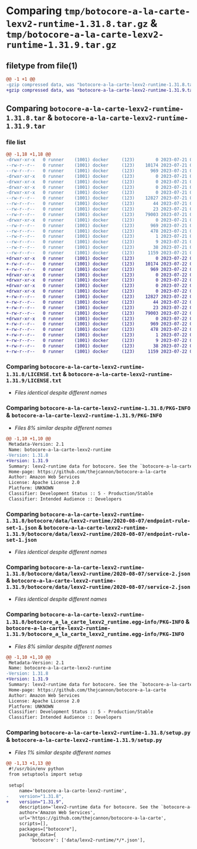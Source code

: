 # Comparing `tmp/botocore-a-la-carte-lexv2-runtime-1.31.8.tar.gz` & `tmp/botocore-a-la-carte-lexv2-runtime-1.31.9.tar.gz`

## filetype from file(1)

```diff
@@ -1 +1 @@
-gzip compressed data, was "botocore-a-la-carte-lexv2-runtime-1.31.8.tar", last modified: Fri Jul 21 01:21:39 2023, max compression
+gzip compressed data, was "botocore-a-la-carte-lexv2-runtime-1.31.9.tar", last modified: Sat Jul 22 01:20:41 2023, max compression
```

## Comparing `botocore-a-la-carte-lexv2-runtime-1.31.8.tar` & `botocore-a-la-carte-lexv2-runtime-1.31.9.tar`

### file list

```diff
@@ -1,18 +1,18 @@
-drwxr-xr-x   0 runner    (1001) docker     (123)        0 2023-07-21 01:21:39.371253 botocore-a-la-carte-lexv2-runtime-1.31.8/
--rw-r--r--   0 runner    (1001) docker     (123)    10174 2023-07-21 01:21:39.000000 botocore-a-la-carte-lexv2-runtime-1.31.8/LICENSE.txt
--rw-r--r--   0 runner    (1001) docker     (123)      969 2023-07-21 01:21:39.371253 botocore-a-la-carte-lexv2-runtime-1.31.8/PKG-INFO
-drwxr-xr-x   0 runner    (1001) docker     (123)        0 2023-07-21 01:21:39.371253 botocore-a-la-carte-lexv2-runtime-1.31.8/botocore/
-drwxr-xr-x   0 runner    (1001) docker     (123)        0 2023-07-21 01:21:39.371253 botocore-a-la-carte-lexv2-runtime-1.31.8/botocore/data/
-drwxr-xr-x   0 runner    (1001) docker     (123)        0 2023-07-21 01:21:39.371253 botocore-a-la-carte-lexv2-runtime-1.31.8/botocore/data/lexv2-runtime/
-drwxr-xr-x   0 runner    (1001) docker     (123)        0 2023-07-21 01:21:39.371253 botocore-a-la-carte-lexv2-runtime-1.31.8/botocore/data/lexv2-runtime/2020-08-07/
--rw-r--r--   0 runner    (1001) docker     (123)    12827 2023-07-21 01:21:06.000000 botocore-a-la-carte-lexv2-runtime-1.31.8/botocore/data/lexv2-runtime/2020-08-07/endpoint-rule-set-1.json
--rw-r--r--   0 runner    (1001) docker     (123)       44 2023-07-21 01:21:06.000000 botocore-a-la-carte-lexv2-runtime-1.31.8/botocore/data/lexv2-runtime/2020-08-07/examples-1.json
--rw-r--r--   0 runner    (1001) docker     (123)       23 2023-07-21 01:21:06.000000 botocore-a-la-carte-lexv2-runtime-1.31.8/botocore/data/lexv2-runtime/2020-08-07/paginators-1.json
--rw-r--r--   0 runner    (1001) docker     (123)    79003 2023-07-21 01:21:06.000000 botocore-a-la-carte-lexv2-runtime-1.31.8/botocore/data/lexv2-runtime/2020-08-07/service-2.json
-drwxr-xr-x   0 runner    (1001) docker     (123)        0 2023-07-21 01:21:39.371253 botocore-a-la-carte-lexv2-runtime-1.31.8/botocore_a_la_carte_lexv2_runtime.egg-info/
--rw-r--r--   0 runner    (1001) docker     (123)      969 2023-07-21 01:21:39.000000 botocore-a-la-carte-lexv2-runtime-1.31.8/botocore_a_la_carte_lexv2_runtime.egg-info/PKG-INFO
--rw-r--r--   0 runner    (1001) docker     (123)      478 2023-07-21 01:21:39.000000 botocore-a-la-carte-lexv2-runtime-1.31.8/botocore_a_la_carte_lexv2_runtime.egg-info/SOURCES.txt
--rw-r--r--   0 runner    (1001) docker     (123)        1 2023-07-21 01:21:39.000000 botocore-a-la-carte-lexv2-runtime-1.31.8/botocore_a_la_carte_lexv2_runtime.egg-info/dependency_links.txt
--rw-r--r--   0 runner    (1001) docker     (123)        9 2023-07-21 01:21:39.000000 botocore-a-la-carte-lexv2-runtime-1.31.8/botocore_a_la_carte_lexv2_runtime.egg-info/top_level.txt
--rw-r--r--   0 runner    (1001) docker     (123)       38 2023-07-21 01:21:39.375253 botocore-a-la-carte-lexv2-runtime-1.31.8/setup.cfg
--rw-r--r--   0 runner    (1001) docker     (123)     1159 2023-07-21 01:21:39.000000 botocore-a-la-carte-lexv2-runtime-1.31.8/setup.py
+drwxr-xr-x   0 runner    (1001) docker     (123)        0 2023-07-22 01:20:41.125167 botocore-a-la-carte-lexv2-runtime-1.31.9/
+-rw-r--r--   0 runner    (1001) docker     (123)    10174 2023-07-22 01:20:40.000000 botocore-a-la-carte-lexv2-runtime-1.31.9/LICENSE.txt
+-rw-r--r--   0 runner    (1001) docker     (123)      969 2023-07-22 01:20:41.121167 botocore-a-la-carte-lexv2-runtime-1.31.9/PKG-INFO
+drwxr-xr-x   0 runner    (1001) docker     (123)        0 2023-07-22 01:20:41.121167 botocore-a-la-carte-lexv2-runtime-1.31.9/botocore/
+drwxr-xr-x   0 runner    (1001) docker     (123)        0 2023-07-22 01:20:41.121167 botocore-a-la-carte-lexv2-runtime-1.31.9/botocore/data/
+drwxr-xr-x   0 runner    (1001) docker     (123)        0 2023-07-22 01:20:41.121167 botocore-a-la-carte-lexv2-runtime-1.31.9/botocore/data/lexv2-runtime/
+drwxr-xr-x   0 runner    (1001) docker     (123)        0 2023-07-22 01:20:41.121167 botocore-a-la-carte-lexv2-runtime-1.31.9/botocore/data/lexv2-runtime/2020-08-07/
+-rw-r--r--   0 runner    (1001) docker     (123)    12827 2023-07-22 01:20:09.000000 botocore-a-la-carte-lexv2-runtime-1.31.9/botocore/data/lexv2-runtime/2020-08-07/endpoint-rule-set-1.json
+-rw-r--r--   0 runner    (1001) docker     (123)       44 2023-07-22 01:20:09.000000 botocore-a-la-carte-lexv2-runtime-1.31.9/botocore/data/lexv2-runtime/2020-08-07/examples-1.json
+-rw-r--r--   0 runner    (1001) docker     (123)       23 2023-07-22 01:20:09.000000 botocore-a-la-carte-lexv2-runtime-1.31.9/botocore/data/lexv2-runtime/2020-08-07/paginators-1.json
+-rw-r--r--   0 runner    (1001) docker     (123)    79003 2023-07-22 01:20:09.000000 botocore-a-la-carte-lexv2-runtime-1.31.9/botocore/data/lexv2-runtime/2020-08-07/service-2.json
+drwxr-xr-x   0 runner    (1001) docker     (123)        0 2023-07-22 01:20:41.121167 botocore-a-la-carte-lexv2-runtime-1.31.9/botocore_a_la_carte_lexv2_runtime.egg-info/
+-rw-r--r--   0 runner    (1001) docker     (123)      969 2023-07-22 01:20:41.000000 botocore-a-la-carte-lexv2-runtime-1.31.9/botocore_a_la_carte_lexv2_runtime.egg-info/PKG-INFO
+-rw-r--r--   0 runner    (1001) docker     (123)      478 2023-07-22 01:20:41.000000 botocore-a-la-carte-lexv2-runtime-1.31.9/botocore_a_la_carte_lexv2_runtime.egg-info/SOURCES.txt
+-rw-r--r--   0 runner    (1001) docker     (123)        1 2023-07-22 01:20:41.000000 botocore-a-la-carte-lexv2-runtime-1.31.9/botocore_a_la_carte_lexv2_runtime.egg-info/dependency_links.txt
+-rw-r--r--   0 runner    (1001) docker     (123)        9 2023-07-22 01:20:41.000000 botocore-a-la-carte-lexv2-runtime-1.31.9/botocore_a_la_carte_lexv2_runtime.egg-info/top_level.txt
+-rw-r--r--   0 runner    (1001) docker     (123)       38 2023-07-22 01:20:41.125167 botocore-a-la-carte-lexv2-runtime-1.31.9/setup.cfg
+-rw-r--r--   0 runner    (1001) docker     (123)     1159 2023-07-22 01:20:40.000000 botocore-a-la-carte-lexv2-runtime-1.31.9/setup.py
```

### Comparing `botocore-a-la-carte-lexv2-runtime-1.31.8/LICENSE.txt` & `botocore-a-la-carte-lexv2-runtime-1.31.9/LICENSE.txt`

 * *Files identical despite different names*

### Comparing `botocore-a-la-carte-lexv2-runtime-1.31.8/PKG-INFO` & `botocore-a-la-carte-lexv2-runtime-1.31.9/PKG-INFO`

 * *Files 8% similar despite different names*

```diff
@@ -1,10 +1,10 @@
 Metadata-Version: 2.1
 Name: botocore-a-la-carte-lexv2-runtime
-Version: 1.31.8
+Version: 1.31.9
 Summary: lexv2-runtime data for botocore. See the `botocore-a-la-carte` package for more info.
 Home-page: https://github.com/thejcannon/botocore-a-la-carte
 Author: Amazon Web Services
 License: Apache License 2.0
 Platform: UNKNOWN
 Classifier: Development Status :: 5 - Production/Stable
 Classifier: Intended Audience :: Developers
```

### Comparing `botocore-a-la-carte-lexv2-runtime-1.31.8/botocore/data/lexv2-runtime/2020-08-07/endpoint-rule-set-1.json` & `botocore-a-la-carte-lexv2-runtime-1.31.9/botocore/data/lexv2-runtime/2020-08-07/endpoint-rule-set-1.json`

 * *Files identical despite different names*

### Comparing `botocore-a-la-carte-lexv2-runtime-1.31.8/botocore/data/lexv2-runtime/2020-08-07/service-2.json` & `botocore-a-la-carte-lexv2-runtime-1.31.9/botocore/data/lexv2-runtime/2020-08-07/service-2.json`

 * *Files identical despite different names*

### Comparing `botocore-a-la-carte-lexv2-runtime-1.31.8/botocore_a_la_carte_lexv2_runtime.egg-info/PKG-INFO` & `botocore-a-la-carte-lexv2-runtime-1.31.9/botocore_a_la_carte_lexv2_runtime.egg-info/PKG-INFO`

 * *Files 8% similar despite different names*

```diff
@@ -1,10 +1,10 @@
 Metadata-Version: 2.1
 Name: botocore-a-la-carte-lexv2-runtime
-Version: 1.31.8
+Version: 1.31.9
 Summary: lexv2-runtime data for botocore. See the `botocore-a-la-carte` package for more info.
 Home-page: https://github.com/thejcannon/botocore-a-la-carte
 Author: Amazon Web Services
 License: Apache License 2.0
 Platform: UNKNOWN
 Classifier: Development Status :: 5 - Production/Stable
 Classifier: Intended Audience :: Developers
```

### Comparing `botocore-a-la-carte-lexv2-runtime-1.31.8/setup.py` & `botocore-a-la-carte-lexv2-runtime-1.31.9/setup.py`

 * *Files 1% similar despite different names*

```diff
@@ -1,13 +1,13 @@
 #!/usr/bin/env python
 from setuptools import setup
 
 setup(
     name='botocore-a-la-carte-lexv2-runtime',
-    version="1.31.8",
+    version="1.31.9",
     description='lexv2-runtime data for botocore. See the `botocore-a-la-carte` package for more info.',
     author='Amazon Web Services',
     url='https://github.com/thejcannon/botocore-a-la-carte',
     scripts=[],
     packages=["botocore"],
     package_data={
         'botocore': ['data/lexv2-runtime/*/*.json'],
```

